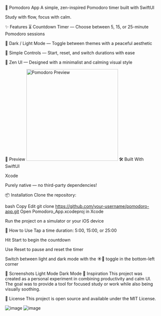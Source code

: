 🍅 Pomodoro App
A simple, zen-inspired Pomodoro timer built with SwiftUI


Study with flow, focus with calm.

✨ Features
⏳ Countdown Timer — Choose between 5, 15, or 25-minute Pomodoro sessions

🌙 Dark / Light Mode — Toggle between themes with a peaceful aesthetic

🎯 Simple Controls — Start, reset, and switch durations with ease

🍃 Zen UI — Designed with a minimalist and calming visual style

🧘 Preview
<img src="https://via.placeholder.com/400x300.png?text=Pomodoro+App+Preview" width="300" alt="Pomodoro Preview" />
🛠️ Built With
SwiftUI

Xcode

Purely native — no third-party dependencies!

📦 Installation
Clone the repository:

bash
Copy
Edit
git clone https://github.com/your-username/pomodoro-app.git
Open Pomodoro_App.xcodeproj in Xcode

Run the project on a simulator or your iOS device

🚀 How to Use
Tap a time duration: 5:00, 15:00, or 25:00

Hit Start to begin the countdown

Use Reset to pause and reset the timer

Switch between light and dark mode with the ☀️🌙 toggle in the bottom-left corner

📸 Screenshots
Light Mode	Dark Mode
🧠 Inspiration
This project was created as a personal experiment in combining productivity and calm UI. The goal was to provide a tool for focused study or work while also being visually soothing.

📄 License
This project is open source and available under the MIT License.

![image](https://github.com/ciddy0/Pomodoro-Timer/assets/96404041/70a481b8-eefb-4a00-a080-bde7e9832299) 
![image](https://github.com/ciddy0/Pomodoro-Timer/assets/96404041/a7bdb347-8aed-48a9-b1d3-e5435bd1de01)


